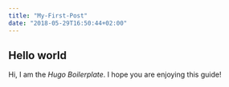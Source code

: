 ```yaml
---
title: "My-First-Post"
date: "2018-05-29T16:50:44+02:00"
---
```


## Hello world
Hi, I am the *Hugo Boilerplate*. I hope you are enjoying this guide!

